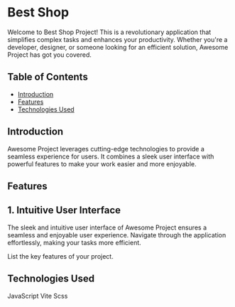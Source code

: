 # Best Shop

Welcome to Best Shop Project! This is a revolutionary application that simplifies complex tasks and enhances your productivity. Whether you're a developer, designer, or someone looking for an efficient solution, Awesome Project has got you covered.

## Table of Contents
- [Introduction](#introduction)
- [Features](#features)
- [Technologies Used](#technologies-used)


## Introduction

Awesome Project leverages cutting-edge technologies to provide a seamless experience for users. It combines a sleek user interface with powerful features to make your work easier and more enjoyable.

## Features

## 1. Intuitive User Interface

The sleek and intuitive user interface of Awesome Project ensures a seamless and enjoyable user experience. Navigate through the application effortlessly, making your tasks more efficient.

List the key features of your project.

## Technologies Used

JavaScript
Vite
Scss


